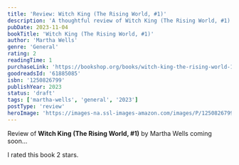 ```yaml
---
title: 'Review: Witch King (The Rising World, #1)'
description: 'A thoughtful review of Witch King (The Rising World, #1) by Martha Wells'
pubDate: 2023-11-04
bookTitle: 'Witch King (The Rising World, #1)'
author: 'Martha Wells'
genre: 'General'
rating: 2
readingTime: 1
purchaseLink: 'https://bookshop.org/books/witch-king-the-rising-world-1/9781250826794'
goodreadsId: '61885085'
isbn: '1250826799'
publishYear: 2023
status: 'draft'
tags: ['martha-wells', 'general', '2023']
postType: 'review'
heroImage: 'https://images-na.ssl-images-amazon.com/images/P/1250826799.01.L.jpg'
---
```


Review of **Witch King (The Rising World, #1)** by Martha Wells coming soon...

I rated this book 2 stars.